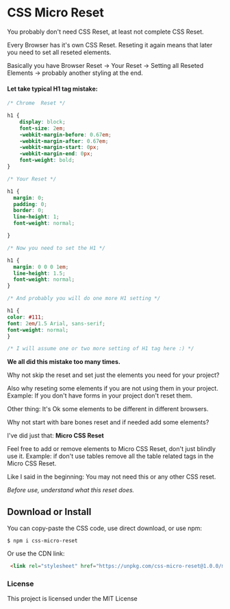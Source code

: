 # CSS Micro Reset

You probably don't need CSS Reset, at least not complete CSS Reset.

Every Browser has it's own CSS Reset. Reseting it again means that later you need to set all reseted elements.

Basically you have Browser Reset -> Your Reset ->  Setting all Reseted Elements -> probably another styling at the end.

#### Let take typical H1 tag mistake:

```css
/* Chrome  Reset */

h1 {
    display: block;
    font-size: 2em;
    -webkit-margin-before: 0.67em;
    -webkit-margin-after: 0.67em;
    -webkit-margin-start: 0px;
    -webkit-margin-end: 0px;
    font-weight: bold;
}

/* Your Reset */

h1 {
  margin: 0;
  padding: 0;
  border: 0;
  line-height: 1;
  font-weight: normal;

}

/* Now you need to set the H1 */

h1 {
  margin: 0 0 0 1em;
  line-height: 1.5;
  font-weight: normal;
}

/* And probably you will do one more H1 setting */

h1 {
color: #111;
font: 2em/1.5 Arial, sans-serif;
font-weight: normal;
}

/* I will assume one or two more setting of H1 tag here :) */
```
**We all did this mistake too many times.**

Why not skip the reset and set just the elements you need for your project?

Also why reseting some elements if you are not using them in your project. Example: If you don't have forms in your project don't reset them.

Other thing: It's Ok some elements to be different in different browsers.

Why not start with bare bones reset and if needed add some elements?

I've did just that: **Micro CSS Reset**

Feel free to add  or remove elements to Micro CSS Reset, don't just blindly use it. Example: if don't use tables remove all the table related tags in the Micro CSS Reset.

Like I said in the beginning: You may not need this or any other CSS reset.

*Before use, understand what this reset does.*

## Download or Install

You can copy-paste the CSS code, use direct download, or use npm:

```
$ npm i css-micro-reset
```
Or use the CDN link:

```html
 <link rel="stylesheet" href="https://unpkg.com/css-micro-reset@1.0.0/micro-css-reset.css">
 ```

### License

This project is licensed under the MIT License
